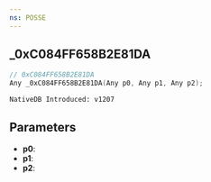 ```yaml
---
ns: POSSE
---
```

## _0xC084FF658B2E81DA

```c
// 0xC084FF658B2E81DA
Any _0xC084FF658B2E81DA(Any p0, Any p1, Any p2);
```

```
NativeDB Introduced: v1207
```

## Parameters
* **p0**:
* **p1**:
* **p2**:
